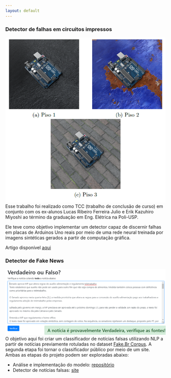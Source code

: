 ```yaml
---
layout: default
---
```


### Detector de falhas em circuitos impressos
![Amostra de dados síteticos utilizados](images/TCC_arduino.PNG)
Esse trabalho foi realizado como TCC (trabalho de conclusão de curso) em conjunto com os ex-alunos Lucas Ribeiro Ferreira Julio e Erik Kazuhiro Miyoshi ao término da graduação em Eng. Elétrica na Poli-USP.

Ele teve como objetivo implementar um detector capaz de discernir falhas em placas de Arduinos Uno reais por meio de uma rede neural treinada por imagens sintéticas gerados a partir de computação gráfica.

Artigo disponível [aqui](https://drive.google.com/file/d/1tBcJRBBMM7IhPOpFVx2clE3JbR4QnoGn/view?usp=sharing)



### Detector de Fake News
![Detector de Fake News](images/Detector.PNG)
O objetivo aqui foi criar um classificador de notícias falsas utilizando NLP a partir de notícias previamente rotuladas no dataset [Fake.Br Corpus](https://github.com/roneysco/Fake.br-Corpus). A segunda etapa foi tornar o classificador público por meio de um site. Ambas as etapas do projeto podem ser exploradas abaixo:

* Análise e implementação do modelo: [repositório](https://github.com/vitorhi/Detector-fake-news/blob/master/Analise/Detector_Fake_News.ipynb)
* Detector de notícias falsas: [site](https://detector-de-fake-news.onrender.com/)
```
